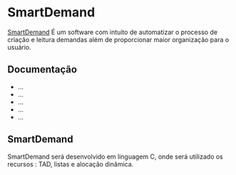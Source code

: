 <div id="Apresentação">
    <h1>SmartDemand</h1>
    <p>
        <a href="https://github.com/SystemOutPrintLeal/ed1-EC-2020-1">SmartDemand</a>
        É um software com intuito de  automatizar  o processo de criação e leitura demandas além de proporcionar maior organização para o usuário. 
    </p>
</div>

<div id="Atributos">
    <h2>Documentação</h2>
        <ul>
            <li>...</li>
            <li>...</li>
            <li>...</li>
            <li>...</li>
            <li>...</li>
        </ul>

   <h2>SmartDemand</h2>
        <p>SmartDemand será desenvolvido em linguagem C, onde será utilizado os recursos : TAD, listas e alocação dinâmica.</p>

 
</div>